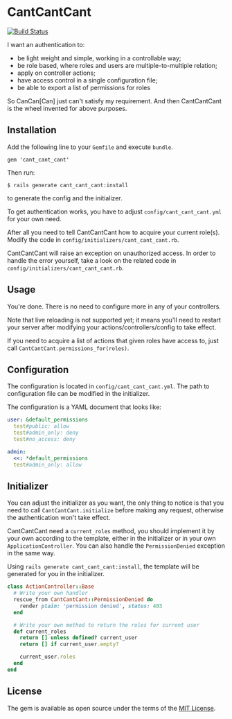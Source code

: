 # CantCantCant

[![Build Status](https://travis-ci.org/shouya/cant_cant_cant.svg?branch=master)](https://travis-ci.org/shouya/cant_cant_cant)

I want an authentication to:

- be light weight and simple, working in a controllable way;
- be role based, where roles and users are multiple-to-multiple relation;
- apply on controller actions;
- have access control in a single configuration file;
- be able to export a list of permissions for roles

So CanCan[Can] just can't satisfy my requirement. And then CantCantCant is the wheel invented for above purposes.

## Installation

Add the following line to your `Gemfile` and execute `bundle`.

    gem 'cant_cant_cant'

Then run:

    $ rails generate cant_cant_cant:install

to generate the config and the initializer.

To get authentication works, you have to adjust `config/cant_cant_cant.yml` for your own need.

After all you need to tell CantCantCant how to acquire your current role(s). Modify the code in `config/initializers/cant_cant_cant.rb`.

CantCantCant will raise an exception on unauthorized access. In order to handle the error yourself, take a look on the related code in `config/initializers/cant_cant_cant.rb`.

## Usage

You're done. There is no need to configure more in any of your controllers.

Note that live reloading is not supported yet; it means you'll need to restart your server after modifying your actions/controllers/config to take effect.

If you need to acquire a list of actions that given roles have access to, just call `CantCantCant.permissions_for(roles)`.


## Configuration

The configuration is located in `config/cant_cant_cant.yml`. The path to configuration file can be modified in the initializer.

The configuration is a YAML document that looks like:

```yaml
user: &default_permissions
  test#public: allow
  test#admin_only: deny
  test#no_access: deny

admin:
  <<: *default_permissions
  test#admin_only: allow
```

## Initializer

You can adjust the initializer as you want, the only thing to notice is that you need to call `CantCantCant.initialize` before making any request, otherwise the authentication won't take effect.

CantCantCant need a `current_roles` method, you should implement it by your own according to the template, either in the initializer or in your own `ApplicationController`. You can also handle the `PermissionDenied` exception in the same way.

Using `rails generate cant_cant_cant:install`, the template will be generated for you in the initializer.

```ruby
class ActionController::Base
  # Write your own handler
  rescue_from CantCantCant::PermissionDenied do
    render plain: 'permission denied', status: 403
  end

  # Write your own method to return the roles for current user
  def current_roles
    return [] unless defined? current_user
    return [] if current_user.empty?

    current_user.roles
  end
end
```

## License

The gem is available as open source under the terms of the [MIT License](http://opensource.org/licenses/MIT).
